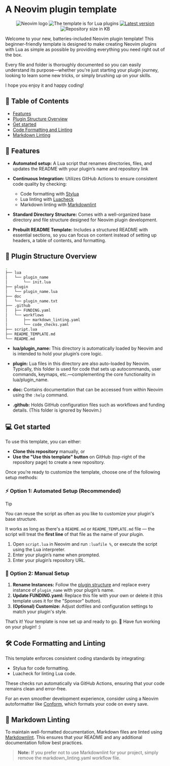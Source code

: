# A Neovim plugin template

<p align="center">
    <img src="https://img.shields.io/badge/neovim-%2323D0B8EB?style=for-the-badge&logo=neovim&color=%232E3A59"
        alt="Neovim logo"
    />
    <img src="https://img.shields.io/badge/lua_plugins-%2323D0B8EB?style=for-the-badge&logo=lua&logoColor=%23D0B8EB&color=%232E3A59"
        alt="The template is for Lua plugins"
    />
    <a href = "https://github.com/jeangiraldoo/neovim-plugin-template-batteries-included/blob/main/LICENSE">
        <img src="https://img.shields.io/badge/MIT-%232E3A59?style=for-the-badge&label=License&labelColor=%232E3A59&color=%23F4A6A6"
            alt="Latest version"
        />
    </a>
    <img src="https://img.shields.io/github/repo-size/jeangiraldoo/neovim-plugin-template-batteries-included?style=for-the-badge&logo=files&logoColor=yellow&label=SIZE&labelColor=%232E3A59&color=%23A8D8A1"
        alt="Repository size in KB"
    />
</p>

Welcome to your new, batteries-included Neovim plugin template!
This beginner-friendly template is designed to make creating Neovim
plugins with Lua as simple as possible by providing everything you
need right out of the box.

Every file and folder is thoroughly documented so you can easily
understand its purpose—whether you're just starting your plugin
journey, looking to learn some new tricks, or simply brushing up
on your skills.

I hope you enjoy it and happy coding!

## 📖 Table of Contents

- [Features](#features)
- [Plugin Structure Overview][plugin_structure]
- [Get started](#get-started)
- [Code Formatting and Linting](#code-formatting-and-linting)
- [Markdown Linting](#markdown-linting)

## <a id="features"></a>🚀 Features

- **Automated setup:** A Lua script that renames directories,
  files, and updates the README with your plugin’s name and
  repository link
- **Continuous Integration:** Utilizes GitHub Actions to ensure
  consistent code quality by checking:

  - Code formatting with [Stylua][stylua]
  - Lua linting with [Luacheck][luacheck]
  - Markdown linting with [Markdownlint][markdownlint]

- **Standard Directory Structure:** Comes with a well-organized
  base directory and file structure designed for Neovim plugin
  development.

- **Prebuilt README Template:** Includes a structured README with
  essential sections, so you can focus on content instead of
  setting up headers, a table of contents, and formatting.

## <a id="plugin-structure"></a> 📂 Plugin Structure Overview

```bash
.
├── lua
│   └── plugin_name
│       └── init.lua
├── plugin
│   └── plugin_name.lua
├── doc
│   └── plugin_name.txt
├── .github
│   ├── FUNDING.yaml
│   └── workflows
│       ├── markdown_linting.yaml
│       └── code_checks.yaml
├── script.lua
├── README_TEMPLATE.md
└── README.md
```

- **lua/plugin_name:** This directory is automatically loaded
  by Neovim and is intended to hold your plugin’s core logic.

- **plugin:** Lua files in this directory are also auto-loaded by
  Neovim. Typically, this folder is used for code that sets
  up autocommands, user commands, keymaps, etc.—complementing
  the core functionality in lua/plugin_name.

- **doc:** Contains documentation that can be accessed from within
  Neovim using the `:help` command.

- **.github:** Holds GitHub configuration files such as workflows
  and funding details. (This folder is ignored by Neovim.)

## <a id="get-started"></a>💻 Get started

To use this template, you can either:

- **Clone this repository** manually, or
- **Use the "Use this template" button** on GitHub (top-right
  of the repository page) to create a new repository.

Once you’re ready to customize the template, choose one of the
following setup methods:

### ⚡ Option 1: Automated Setup (Recommended)

> [!TIP]
> You can reuse the script as often as you like to customize your plugin's
> base structure.
>
> It works as long as there's a `README.md` or `README_TEMPLATE.md` file —
> the script will treat the **first line** of that file as the name of your plugin.

1. Open `script.lua` in Neovim and run `:luafile %`,
   or execute the script using the Lua interpreter.
2. Enter your plugin’s name when prompted.
3. Enter your plugin’s repository URL.

### 🚀 Option 2: Manual Setup

1. **Rename Instances:** Follow the
   [plugin structure][plugin_structure] and replace every
   instance of `plugin_name` with your plugin’s name.
2. **Update FUNDING.yaml:** Replace this file with your own or
   delete it (this template uses it for the "Sponsor" button).
3. **(Optional) Customize:** Adjust dotfiles and configuration
   settings to match your plugin's style.

That’s it! Your template is now set up and ready to go. 🎉 Have fun
working on your plugin! :)

## <a id="code-formatting-and-linting"></a>🛠️ Code Formatting and Linting

This template enforces consistent coding standards by integrating:

- Stylua for code formatting.
- Luacheck for linting Lua code.

These checks run automatically via GitHub Actions, ensuring that your
code remains clean and error-free.

For an even smoother development experience, consider using a Neovim
autoformatter like [Conform](https://github.com/stevearc/conform.nvim),
which formats your code on every save.

## <a id="markdown-linting"></a>📝 Markdown Linting

To maintain well-formatted documentation, Markdown files are linted
using [Markdownlint][markdownlint]. This ensures that your README and any additional
documentation follow best practices.

> **Note:** If you prefer not to use Markdownlint for your project, simply remove
> the markdown_linting.yaml workflow file.

[plugin_structure]: #plugin-structure
[markdownlint]: https://github.com/DavidAnson/markdownlint
[stylua]: https://github.com/JohnnyMorganz/StyLua
[luacheck]: https://github.com/mpeterv/luacheck
